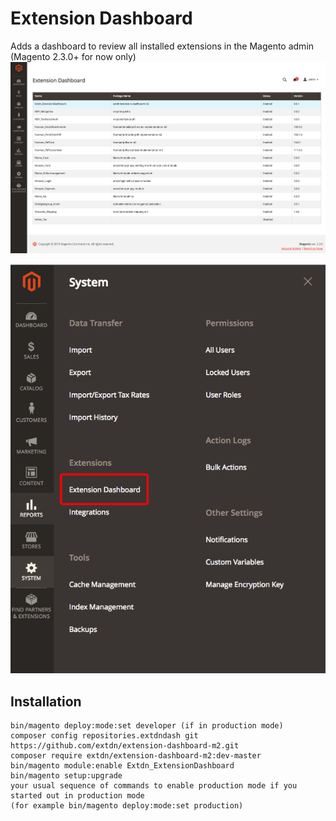 # Extension Dashboard
Adds a dashboard to review all installed extensions in the Magento admin (Magento 2.3.0+ for now only)
![Screenshot Dashboard](docs/extension_dashboard.png?raw=true")

![Screenshot Admin > System > Extension Dashboard](docs/admin_menu_entry.png?raw=true)

## Installation

```
bin/magento deploy:mode:set developer (if in production mode)
composer config repositories.extdndash git https://github.com/extdn/extension-dashboard-m2.git
composer require extdn/extension-dashboard-m2:dev-master
bin/magento module:enable Extdn_ExtensionDashboard
bin/magento setup:upgrade  
your usual sequence of commands to enable production mode if you started out in production mode
(for example bin/magento deploy:mode:set production)
```
